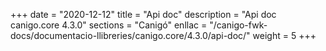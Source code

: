 +++
date        = "2020-12-12"
title       = "Api doc"
description = "Api doc canigo.core 4.3.0"
sections    = "Canigó"
enllac		= "/canigo-fwk-docs/documentacio-llibreries/canigo.core/4.3.0/api-doc/"
weight		= 5
+++
